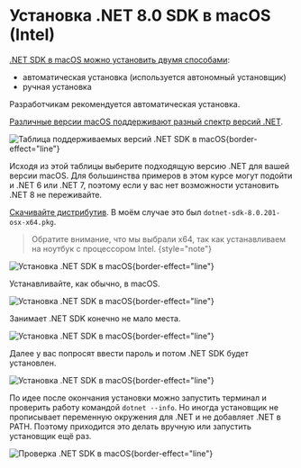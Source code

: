 # Установка .NET 8.0 SDK в macOS (Intel)
[.NET SDK в macOS можно установить двумя способами](https://learn.microsoft.com/ru-ru/dotnet/core/install/macos):
- автоматическая установка (используется автономный установщик)
- ручная установка 

Разработчикам рекомендуется автоматическая установка.

[Различные версии macOS поддерживают разный спектр версий .NET](https://learn.microsoft.com/ru-ru/dotnet/core/install/macos#supported-releases).

![Таблица поддерживаемых версий .NET SDK в macOS](macOSInstall01.png){border-effect="line"}

Исходя из этой таблицы выберите подходящую версию .NET для вашей версии macOS. Для большинства примеров в этом курсе 
могут подойти и .NET 6 или .NET 7, поэтому если у вас нет возможности установить .NET 8 не переживайте.

[Скачивайте дистрибутив](https://dotnet.microsoft.com/en-us/download/dotnet/8.0). В моём случае это был `dotnet-sdk-8.0.201-osx-x64.pkg`.

>Обратите внимание, что мы выбрали x64, так как устанавливаем на ноутбук с процессором Intel.
{style="note"}

![Установка .NET SDK в macOS](macOSInstall06.png){border-effect="line"}

Устанавливайте, как обычно, в macOS.

![Установка .NET SDK в macOS](macOSInstall02.png){border-effect="line"}

Занимает .NET SDK конечно не мало места.

![Установка .NET SDK в macOS](macOSInstall03.png){border-effect="line"}

Далее у вас попросят ввести пароль и потом .NET SDK будет установлен.

![Установка .NET SDK в macOS](macOSInstall04.png){border-effect="line"}

По идее после окончания установки можно запустить терминал и проверить работу командой `dotnet --info`. Но иногда 
установщик не прописывает переменную окружения для .NET и не добавляет .NET в PATH. Поэтому приходится это делать вручную
или запустить установщик ещё раз.

![Проверка .NET SDK в macOS](macOSInstall05.png){border-effect="line"}


